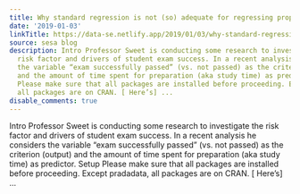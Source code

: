 ```yaml
---
title: Why standard regression is not (so) adequate for regressing proportions
date: '2019-01-03'
linkTitle: https://data-se.netlify.app/2019/01/03/why-standard-regression-is-not-so-adequate-for-regressing-proportions/
source: sesa blog
description: Intro Professor Sweet is conducting some research to investigate the
  risk factor and drivers of student exam success. In a recent analysis he considers
  the variable “exam successfully passed” (vs. not passed) as the criterion (output)
  and the amount of time spent for preparation (aka study time) as predictor. Setup
  Please make sure that all packages are installed before proceeding. Except pradadata,
  all packages are on CRAN. [ Here’s] ...
disable_comments: true
---
```

Intro Professor Sweet is conducting some research to investigate the risk factor and drivers of student exam success. In a recent analysis he considers the variable “exam successfully passed” (vs. not passed) as the criterion (output) and the amount of time spent for preparation (aka study time) as predictor. Setup Please make sure that all packages are installed before proceeding. Except pradadata, all packages are on CRAN. [ Here’s] ...